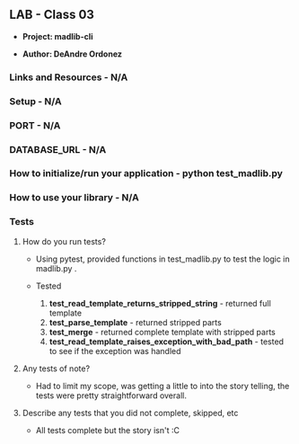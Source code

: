 ## LAB - Class 03
- **Project: madlib-cli**

- **Author: DeAndre Ordonez**

### Links and Resources - N/A

### Setup - N/A

### PORT - N/A

### DATABASE_URL - N/A

### How to initialize/run your application - python test_madlib.py

### How to use your library - N/A

### Tests

1. How do you run tests?

    - Using pytest, provided functions in test_madlib.py to test the logic in madlib.py .

    - Tested 
        1. **test_read_template_returns_stripped_string** - returned full template
        2. **test_parse_template** - returned stripped parts
        3. **test_merge** - returned complete template with stripped parts
        4. **test_read_template_raises_exception_with_bad_path** - tested to see if the exception was handled

2. Any tests of note?

    - Had to limit my scope, was getting a little to into the story telling, the tests were pretty straightforward overall.

3. Describe any tests that you did not complete, skipped, etc

    - All tests complete but the story isn't :C